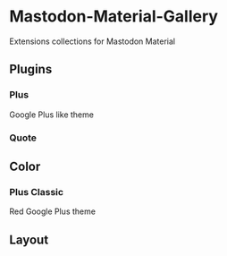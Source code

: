 # Mastodon-Material-Gallery
Extensions collections for Mastodon Material

## Plugins
### Plus
Google Plus like theme

### Quote


## Color
### Plus Classic
Red Google Plus theme

## Layout